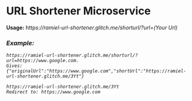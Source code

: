 # URL Shortener Microservice

**Usage:** http<i><i>s://ramiel-url-shortener.glitch.me/shorturl/?url=(Your Url)
### Example:
``` 
https://ramiel-url-shortener.glitch.me/shorturl/?url=https://www.google.com.
Gives: {"originalUrl":"https://www.google.com","shortUrl":"https://ramiel-url-shortener.glitch.me/3Yt"}

https://ramiel-url-shortener.glitch.me/3Yt
Redirect to: https://www.google.com
```

